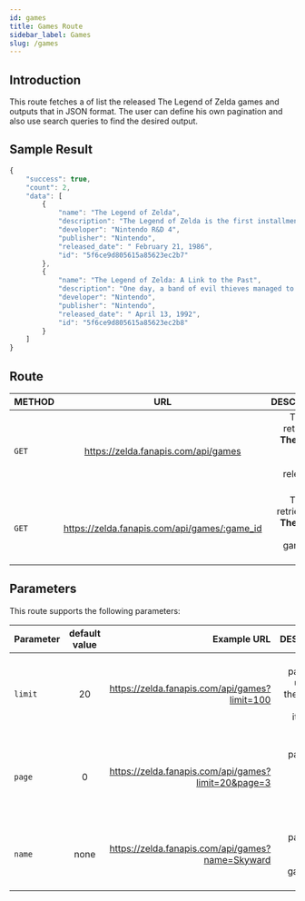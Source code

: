 ```yaml
---
id: games
title: Games Route
sidebar_label: Games
slug: /games
---
```


## Introduction

This route fetches a of list the released The Legend of Zelda games and outputs that in JSON format. The user can define his own pagination and also use search queries to find the desired output. 

## Sample Result

```javascript
{
	"success": true,
	"count": 2,
	"data": [
		{
			"name": "The Legend of Zelda",
			"description": "The Legend of Zelda is the first installment of the Zelda series. It centers its plot around a boy named Link, who becomes the central protagonist throughout the series. It came out as early as 1986 for the Famicom in Japan, and was later released in the western world, including Europe and the US in 1987. It has since then been re-released several times, for the Nintendo GameCube as well as the Game Boy Advance. The Japanese version of the game on the Famicom is known as The Hyrule Fantasy: The Legend of Zelda. ",
			"developer": "Nintendo R&D 4",
			"publisher": "Nintendo",
			"released_date": " February 21, 1986",
			"id": "5f6ce9d805615a85623ec2b7"
		},
		{
			"name": "The Legend of Zelda: A Link to the Past",
			"description": "One day, a band of evil thieves managed to open the gateway to the Sacred Realm, where the mystical Triforce was hidden. Upon finding the sacred golden relic, the leader of the thieves, Ganondorf, slew his followers and claimed it as his own. Before long, dark power began to flow forth from the Sacred Realm. People were drawn into this darkness, and never heard from again. As a result, the King of Hyrule ordered the seven sages to seal the entrance to the Sacred Realm. A great battle ensued—monsters poured into the Light World from the sacred land and attacked the castle. The Knights of Hyrule defended the sages during the great battle against evil, and, though most of them perished in the struggle, the sages were able to cast their seal, stopping the flow of darkness and trapping the evil king Ganon within. This battle became known as the Imprisoning War. ",
			"developer": "Nintendo",
			"publisher": "Nintendo",
			"released_date": " April 13, 1992",
			"id": "5f6ce9d805615a85623ec2b8"
		}
	]
}
```

## Route

| METHOD        |      URL      |   DESCRIPTION |
| ------------- | :-----------: | -----: |
| `GET`         | https://zelda.fanapis.com/api/games | This route retrieves all **The Legend of Zelda** games released so far. |
| `GET`         | https://zelda.fanapis.com/api/games/:game_id | This route retrieves one **The Legend of Zelda** game using its ID. |

## Parameters

This route supports the following parameters:

| Parameter        |      default value      | Example URL |  DESCRIPTION |
| ------------- | :-----------: | -----: |  -----: |
| `limit`        | 20 | https://zelda.fanapis.com/api/games?limit=100 | This parameter is used to set the maximum amount of items in the response |
| `page`         | 0 | https://zelda.fanapis.com/api/games?limit=20&page=3 | This parameter is used no navigate between pages of results |
| `name`         | none | https://zelda.fanapis.com/api/games?name=Skyward  | This parameter is used to search for games by its name |

